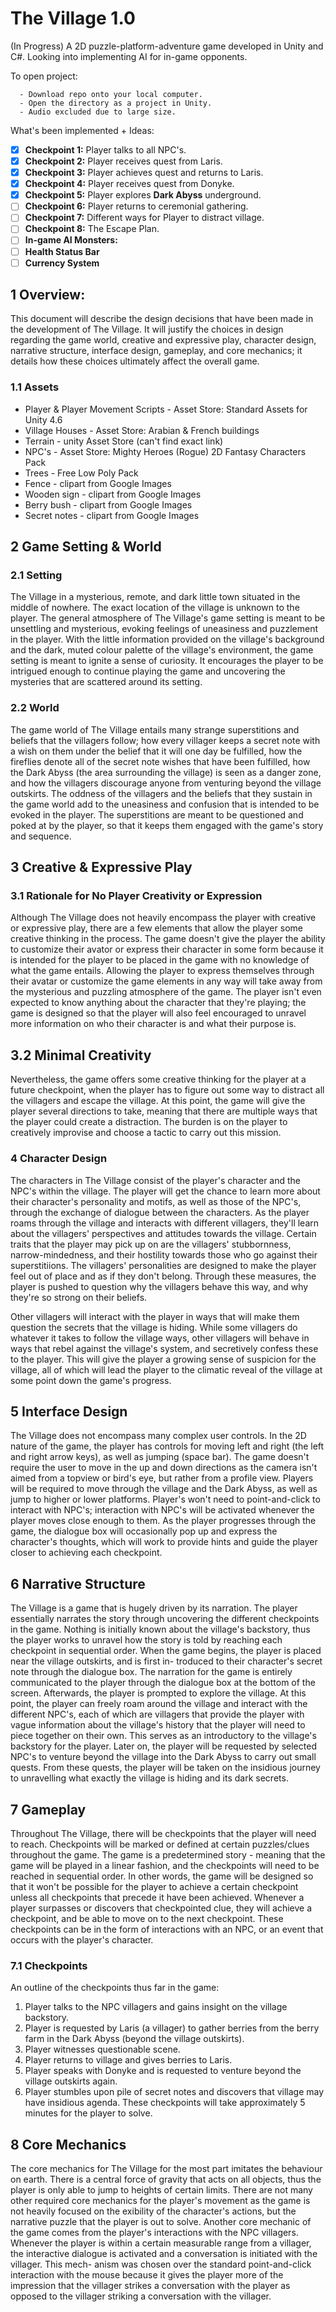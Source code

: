 # The Village 1.0
(In Progress) A 2D puzzle-platform-adventure game developed in Unity and C#. Looking into implementing AI for in-game opponents.

To open project:
```
  - Download repo onto your local computer.
  - Open the directory as a project in Unity.
  - Audio excluded due to large size.
```

What's been implemented + Ideas:
  - [x] **Checkpoint 1:** Player talks to all NPC's.
  - [X] **Checkpoint 2:** Player receives quest from Laris.
  - [x] **Checkpoint 3:** Player achieves quest and returns to Laris.
  - [x] **Checkpoint 4:** Player receives quest from Donyke.
  - [x] **Checkpoint 5:** Player explores **Dark Abyss** underground.
  - [ ] **Checkpoint 6:** Player returns to ceremonial gathering.
  - [ ] **Checkpoint 7:** Different ways for Player to distract village.
  - [ ] **Checkpoint 8:** The Escape Plan.
  - [ ] **In-game AI Monsters:**
  - [ ] **Health Status Bar**
  - [ ] **Currency System**
  
## 1 Overview:

This document will describe the design decisions that have been made in the development
of The Village. It will justify the choices in design regarding the game world, creative and
expressive play, character design, narrative structure, interface design, gameplay, and core
mechanics; it details how these choices ultimately affect the overall game.

### 1.1 Assets
  - Player & Player Movement Scripts - Asset Store: Standard Assets for Unity 4.6
  - Village Houses - Asset Store: Arabian & French buildings
  - Terrain - unity Asset Store (can't find exact link)
  - NPC's - Asset Store: Mighty Heroes (Rogue) 2D Fantasy Characters Pack
  - Trees - Free Low Poly Pack
  - Fence - clipart from Google Images
  - Wooden sign - clipart from Google Images
  - Berry bush - clipart from Google Images
  - Secret notes - clipart from Google Images

## 2 Game Setting & World

### 2.1 Setting 

The Village in a mysterious, remote, and dark little town situated in the middle of nowhere. 
The exact location of the village is unknown to the player. The general atmosphere of The Village's 
game setting is meant to be unsettling and mysterious, evoking feelings of uneasiness and 
puzzlement in the player. With the little information provided on the village's background 
and the dark, muted colour palette of the village's environment, the game setting is meant 
to ignite a sense of curiosity. It encourages the player to be intrigued enough to continue 
playing the game and uncovering the mysteries that are scattered around its setting.

### 2.2 World

The game world of The Village entails many strange superstitions and beliefs that the
villagers follow; how every villager keeps a secret note with a wish on them under the belief
that it will one day be fulfilled, how the fireflies denote all of the secret note wishes that have
been fulfilled, how the Dark Abyss (the area surrounding the village) is seen as a danger
zone, and how the villagers discourage anyone from venturing beyond the village outskirts.
The oddness of the villagers and the beliefs that they sustain in the game world add to the
uneasiness and confusion that is intended to be evoked in the player. The superstitions are
meant to be questioned and poked at by the player, so that it keeps them engaged with the
game's story and sequence.


## 3 Creative & Expressive Play

### 3.1 Rationale for No Player Creativity or Expression

Although The Village does not heavily encompass the player with creative or expressive
play, there are a few elements that allow the player some creative thinking in the process.
The game doesn't give the player the ability to customize their avator or express their
character in some form because it is intended for the player to be placed in the game with no
knowledge of what the game entails. Allowing the player to express themselves through their
avatar or customize the game elements in any way will take away from the mysterious and
puzzling atmosphere of the game. The player isn't even expected to know anything about
the character that they're playing; the game is designed so that the player will also feel
encouraged to unravel more information on who their character is and what their purpose
is.

## 3.2 Minimal Creativity 

Nevertheless, the game offers some creative thinking for the player at a future checkpoint,
when the player has to figure out some way to distract all the villagers and escape the village.
At this point, the game will give the player several directions to take, meaning that there
are multiple ways that the player could create a distraction. The burden is on the player to
creatively improvise and choose a tactic to carry out this mission.

### 4 Character Design

The characters in The Village consist of the player's character and the NPC's within
the village. The player will get the chance to learn more about their character's personality
and motifs, as well as those of the NPC's, through the exchange of dialogue between the
characters. As the player roams through the village and interacts with different villagers,
they'll learn about the villagers' perspectives and attitudes towards the village. Certain traits
that the player may pick up on are the villagers' stubbornness, narrow-mindedness, and their
hostility towards those who go against their superstitiions. The villagers' personalities are
designed to make the player feel out of place and as if they don't belong. Through these
measures, the player is pushed to question why the villagers behave this way, and why they're
so strong on their beliefs.

Other villagers will interact with the player in ways that will make them question the
secrets that the village is hiding. While some villagers do whatever it takes to follow the
village ways, other villagers will behave in ways that rebel against the village's system, and
secretively confess these to the player. This will give the player a growing sense of suspicion
for the village, all of which will lead the player to the climatic reveal of the village at some
point down the game's progress.

## 5 Interface Design 

The Village does not encompass many complex user controls. In the 2D nature of the
game, the player has controls for moving left and right (the left and right arrow keys), as
well as jumping (space bar). The game doesn't require the user to move in the up and down
directions as the camera isn't aimed from a topview or bird's eye, but rather from a profile
view. Players will be required to move through the village and the Dark Abyss, as well as
jump to higher or lower platforms. Player's won't need to point-and-click to interact with
NPC's; interaction with NPC's will be activated whenever the player moves close enough to
them. As the player progresses through the game, the dialogue box will occasionally pop up
and express the character's thoughts, which will work to provide hints and guide the player
closer to achieving each checkpoint.

## 6 Narrative Structure

The Village is a game that is hugely driven by its narration. The player essentially
narrates the story through uncovering the different checkpoints in the game. Nothing is
initially known about the village's backstory, thus the player works to unravel how the story
is told by reaching each checkpoint in sequential order.
When the game begins, the player is placed near the village outskirts, and is first in-
troduced to their character's secret note through the dialogue box. The narration for the
game is entirely communicated to the player through the dialogue box at the bottom of the
screen. Afterwards, the player is prompted to explore the village. At this point, the player
can freely roam around the village and interact with the different NPC's, each of which are
villagers that provide the player with vague information about the village's history that the
player will need to piece together on their own. This serves as an introductory to the village's
backstory for the player.
Later on, the player will be requested by selected NPC's to venture beyond the village
into the Dark Abyss to carry out small quests. From these quests, the player will be taken
on the insidious journey to unravelling what exactly the village is hiding and its dark secrets.

## 7 Gameplay

Throughout The Village, there will be checkpoints that the player will need to reach.
Checkpoints will be marked or defined at certain puzzles/clues throughout the game. The
game is a predetermined story - meaning that the game will be played in a linear fashion,
and the checkpoints will need to be reached in sequential order. In other words, the game
will be designed so that it won't be possible for the player to achieve a certain checkpoint
unless all checkpoints that precede it have been achieved. Whenever a player surpasses or
discovers that checkpointed clue, they will achieve a checkpoint, and be able to move on to
the next checkpoint. These checkpoints can be in the form of interactions with an NPC, or
an event that occurs with the player's character.

### 7.1 Checkpoints

An outline of the checkpoints thus far in the game:

1. Player talks to the NPC villagers and gains insight on the village backstory.
2. Player is requested by Laris (a villager) to gather berries from the berry farm in the
Dark Abyss (beyond the village outskirts).
3. Player witnesses questionable scene.
4. Player returns to village and gives berries to Laris.
5. Player speaks with Donyke and is requested to venture beyond the village outskirts
again.
6. Player stumbles upon pile of secret notes and discovers that village may have insidious
agenda.
These checkpoints will take approximately 5 minutes for the player to solve.

## 8 Core Mechanics

The core mechanics for The Village for the most part imitates the behaviour on earth.
There is a central force of gravity that acts on all objects, thus the player is only able to
jump to heights of certain limits. There are not many other required core mechanics for the
player's movement as the game is not heavily focused on the 
exibility of the character's actions, but the narrative puzzle that the player is out to solve.
Another core mechanic of the game comes from the player's interactions with the NPC
villagers. Whenever the player is within a certain measurable range from a villager, the
interactive dialogue is activated and a conversation is initiated with the villager. This mech-
anism was chosen over the standard point-and-click interaction with the mouse because it
gives the player more of the impression that the villager strikes a conversation with the
player as opposed to the villager striking a conversation with the villager.
